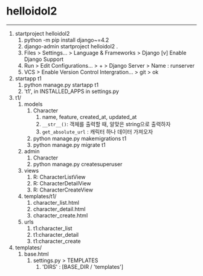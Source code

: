 # helloidol2
---

1. startproject helloidol2
   1. python -m pip install django~=4.2 
   2. django-admin startproject helloidol2 .
   3. Files > Settings... > Language & Frameworks > Django
      [v] Enable Django Support
   4. Run > Edit Configurations... > + > Django Server > Name : runserver
   5. VCS > Enable Version Control Intergration... > git > ok
2. startapp t1
   1. python manage.py startapp t1
   2. 't1', in INSTALLED_APPS in settings.py
3. t1/
   1. models
      1. Character
         1. name, feature, created_at, updated_at
         2. `__str__()`: 객체를 출력할 때, 알맞은 string으로 출력하자
         3. `get_absolute_url` : 캐릭터 하나 데이터 가져오자
      2. python manage.py makemigrations t1
      3. python manage.py migrate t1
   2. admin
      1. Character
      2. python manage.py createsuperuser
   3. views
      1. R: CharacterListView
      2. R: CharacterDetailView
      3. R: CharacterCreateView
   4. templates/t1/
      1. character_list.html
      2. character_detail.html
      3. character_create.html
   5. urls
      1. t1:character_list
      2. t1:character_detail
      3. t1:character_create
4. templates/
   1. base.html
      1. settings.py > TEMPLATES
         1. 'DIRS' : [BASE_DIR / 'templates']